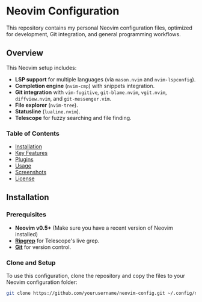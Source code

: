 # Neovim Configuration

This repository contains my personal Neovim configuration files, optimized for development, Git integration, and general programming workflows.

## Overview

This Neovim setup includes:
- **LSP support** for multiple languages (via `mason.nvim` and `nvim-lspconfig`).
- **Completion engine** (`nvim-cmp`) with snippets integration.
- **Git integration** with `vim-fugitive`, `git-blame.nvim`, `vgit.nvim`, `diffview.nvim`, and `git-messenger.vim`.
- **File explorer** (`nvim-tree`).
- **Statusline** (`lualine.nvim`).
- **Telescope** for fuzzy searching and file finding.

### Table of Contents
- [Installation](#installation)
- [Key Features](#key-features)
- [Plugins](#plugins)
- [Usage](#usage)
- [Screenshots](#screenshots)
- [License](#license)

## Installation

### Prerequisites

- **Neovim v0.5+** (Make sure you have a recent version of Neovim installed)
- **[Ripgrep](https://github.com/BurntSushi/ripgrep)** for Telescope's live grep.
- **[Git](https://git-scm.com/)** for version control.

### Clone and Setup

To use this configuration, clone the repository and copy the files to your Neovim configuration folder:

```bash
git clone https://github.com/yourusername/neovim-config.git ~/.config/nvim
